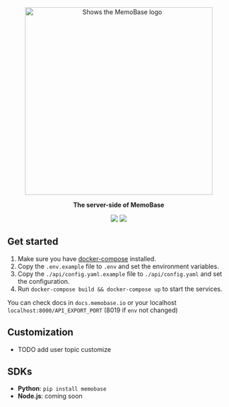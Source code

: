 <div align="center">
    <a href="https://memobase.io">
    <picture>
      <source media="(prefers-color-scheme: dark)" srcset="https://assets.memodb.io/memobase-dark.svg">
      <img alt="Shows the MemoBase logo" src="https://assets.memodb.io/memobase-light.svg" width="424">
    </picture>
  </a>
  <p><strong>The server-side of MemoBase</strong></p>
  <p>
    <img src="https://img.shields.io/badge/docker-blue">
    <img src="https://img.shields.io/badge/version-0.0.1.dev-green">
  </p>
</div>




## Get started
1. Make sure you have [docker-compose](https://docs.docker.com/compose/install/) installed.
2. Copy the `.env.example` file to `.env` and set the environment variables.
3. Copy the `./api/config.yaml.example` file to `./api/config.yaml` and set the configuration.
4. Run `docker-compose build && docker-compose up` to start the services.

You can check docs in `docs.memobase.io` or your localhost `localhost:8000/API_EXPORT_PORT` (8019 if `env` not changed)



## Customization

- TODO add user topic customize

## SDKs

- **Python**: `pip install memobase`
- **Node.js**: coming soon
